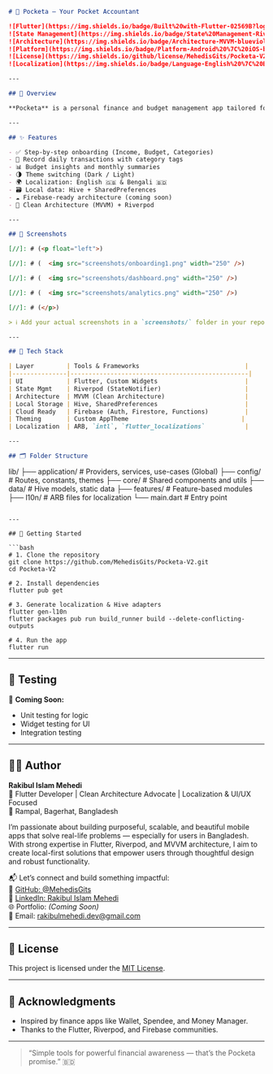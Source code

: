 
```markdown
# 📱 Pocketa — Your Pocket Accountant

![Flutter](https://img.shields.io/badge/Built%20with-Flutter-02569B?logo=flutter&logoColor=white)
![State Management](https://img.shields.io/badge/State%20Management-Riverpod-7C4DFF?logo=dart)
![Architecture](https://img.shields.io/badge/Architecture-MVVM-blueviolet)
![Platform](https://img.shields.io/badge/Platform-Android%20%7C%20iOS-brightgreen)
![License](https://img.shields.io/github/license/MehedisGits/Pocketa-V2)
![Localization](https://img.shields.io/badge/Language-English%20%7C%20Bengali-yellow)

---

## 🧾 Overview

**Pocketa** is a personal finance and budget management app tailored for Bangladeshi users. It helps track income and expenses, categorize spending, and visualize financial trends. With bilingual support, dark mode, and a clean user experience — Pocketa simplifies money management.

---

## ✨ Features

- ✅ Step-by-step onboarding (Income, Budget, Categories)
- 📒 Record daily transactions with category tags
- 📊 Budget insights and monthly summaries
- 🌗 Theme switching (Dark / Light)
- 🌍 Localization: English 🇬🇧 & Bengali 🇧🇩
- 🗃 Local data: Hive + SharedPreferences
- ☁️ Firebase-ready architecture (coming soon)
- 🧩 Clean Architecture (MVVM) + Riverpod

---

## 📸 Screenshots

[//]: # (<p float="left">)

[//]: # (  <img src="screenshots/onboarding1.png" width="250" />)

[//]: # (  <img src="screenshots/dashboard.png" width="250" />)

[//]: # (  <img src="screenshots/analytics.png" width="250" />)

[//]: # (</p>)

> ℹ️ Add your actual screenshots in a `screenshots/` folder in your repo.

---

## 🧠 Tech Stack

| Layer         | Tools & Frameworks                             |
|---------------|-------------------------------------------------|
| UI            | Flutter, Custom Widgets                        |
| State Mgmt    | Riverpod (StateNotifier)                       |
| Architecture  | MVVM (Clean Architecture)                      |
| Local Storage | Hive, SharedPreferences                        |
| Cloud Ready   | Firebase (Auth, Firestore, Functions)          |
| Theming       | Custom AppTheme                               |
| Localization  | ARB, `intl`, `flutter_localizations`           |

---

## 🗂️ Folder Structure

```

lib/
├── application/        # Providers, services, use-cases (Global)
├── config/             # Routes, constants, themes
├── core/               # Shared components and utils
├── data/               # Hive models, static data
├── features/           # Feature-based modules
├── l10n/               # ARB files for localization
└── main.dart           # Entry point

````

---

## 🚀 Getting Started

```bash
# 1. Clone the repository
git clone https://github.com/MehedisGits/Pocketa-V2.git
cd Pocketa-V2

# 2. Install dependencies
flutter pub get

# 3. Generate localization & Hive adapters
flutter gen-l10n
flutter packages pub run build_runner build --delete-conflicting-outputs

# 4. Run the app
flutter run
````

---

## 🧪 Testing

📌 **Coming Soon:**

* Unit testing for logic
* Widget testing for UI
* Integration testing

---

## 👨‍💻 Author

**Rakibul Islam Mehedi**  
🎯 Flutter Developer | Clean Architecture Advocate | Localization & UI/UX Focused  
📍 Rampal, Bagerhat, Bangladesh

I’m passionate about building purposeful, scalable, and beautiful mobile apps that solve real-life problems — especially for users in Bangladesh. With strong expertise in Flutter, Riverpod, and MVVM architecture, I aim to create local-first solutions that empower users through thoughtful design and robust functionality.

📬 Let’s connect and build something impactful:  
🔗 [GitHub: @MehedisGits](https://github.com/MehedisGits)  
🔗 [LinkedIn: Rakibul Islam Mehedi](https://www.linkedin.com/in/flutter-developer-rakibul-islam-mehedi/)  
🌐 Portfolio: *(Coming Soon)*  
📧 Email: rakibulmehedi.dev@gmail.com

---

## 📃 License

This project is licensed under the [MIT License](LICENSE).

---

## 🙌 Acknowledgments

* Inspired by finance apps like Wallet, Spendee, and Money Manager.
* Thanks to the Flutter, Riverpod, and Firebase communities.

---

> “Simple tools for powerful financial awareness — that’s the Pocketa promise.” 🇧🇩

```